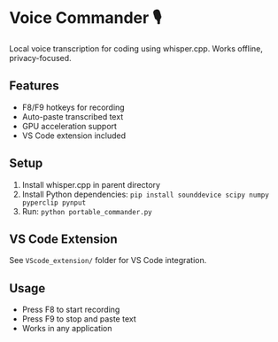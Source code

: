 # Voice Commander 🎙️

Local voice transcription for coding using whisper.cpp. Works offline, privacy-focused.

## Features
- F8/F9 hotkeys for recording
- Auto-paste transcribed text
- GPU acceleration support
- VS Code extension included

## Setup
1. Install whisper.cpp in parent directory
2. Install Python dependencies: `pip install sounddevice scipy numpy pyperclip pynput`
3. Run: `python portable_commander.py`

## VS Code Extension
See `VScode_extension/` folder for VS Code integration.

## Usage
- Press F8 to start recording
- Press F9 to stop and paste text
- Works in any application 